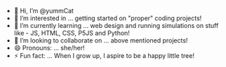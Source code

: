 - 👋 Hi, I’m @yummCat
- 👀 I’m interested in ... getting started on "proper" coding projects!
- 🌱 I’m currently learning ... web design and running simulations on stuff like - JS, HTML, CSS, P5JS and Python!
- 💞️ I’m looking to collaborate on ... above mentioned projects!
- 😄 Pronouns: ... she/her!
- ⚡ Fun fact: ... When I grow up, I aspire to be a happy little tree!

<!---
yummCat/yummCat is a ✨ special ✨ repository because its `README.md` (this file) appears on your GitHub profile.
You can click the Preview link to take a look at your changes.
--->

